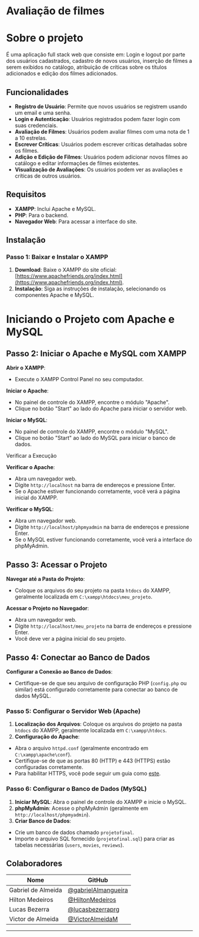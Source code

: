 # Avaliação de filmes

# Sobre o projeto


É uma aplicação full stack web que consiste em: Login e logout por parte dos usuários cadastrados, cadastro de novos usuários, inserção de filmes a serem exibidos no catálogo, atribuição de críticas sobre os títulos adicionados e edição dos filmes adicionados.

## Funcionalidades

- **Registro de Usuário**: Permite que novos usuários se registrem usando um email e uma senha.
- **Login e Autenticação**: Usuários registrados podem fazer login com suas credenciais.
- **Avaliação de Filmes**: Usuários podem avaliar filmes com uma nota de 1 a 10 estrelas.
- **Escrever Críticas**: Usuários podem escrever críticas detalhadas sobre os filmes.
- **Adição e Edição de Filmes**: Usuários podem adicionar novos filmes ao catálogo e editar informações de filmes existentes.
- **Visualização de Avaliações**: Os usuários podem ver as avaliações e críticas de outros usuários.

## Requisitos

- **XAMPP**: Inclui Apache e MySQL.
- **PHP**: Para o backend.
- **Navegador Web**: Para acessar a interface do site.

## Instalação

### Passo 1: Baixar e Instalar o XAMPP

1. **Download**: Baixe o XAMPP do site oficial: [https://www.apachefriends.org/index.html](https://www.apachefriends.org/index.html).
2. **Instalação**: Siga as instruções de instalação, selecionando os componentes Apache e MySQL.

# Iniciando o Projeto com Apache e MySQL

## Passo 2: Iniciar o Apache e MySQL com XAMPP

**Abrir o XAMPP**:
   - Execute o XAMPP Control Panel no seu computador.

**Iniciar o Apache**:
   - No painel de controle do XAMPP, encontre o módulo "Apache".
   - Clique no botão "Start" ao lado do Apache para iniciar o servidor web.

**Iniciar o MySQL**:
   - No painel de controle do XAMPP, encontre o módulo "MySQL".
   - Clique no botão "Start" ao lado do MySQL para iniciar o banco de dados.

Verificar a Execução

**Verificar o Apache**:
   - Abra um navegador web.
   - Digite `http://localhost` na barra de endereços e pressione Enter.
   - Se o Apache estiver funcionando corretamente, você verá a página inicial do XAMPP.

 **Verificar o MySQL**:
   - Abra um navegador web.
   - Digite `http://localhost/phpmyadmin` na barra de endereços e pressione Enter.
   - Se o MySQL estiver funcionando corretamente, você verá a interface do phpMyAdmin.

## Passo 3: Acessar o Projeto

**Navegar até a Pasta do Projeto**:
   - Coloque os arquivos do seu projeto na pasta `htdocs` do XAMPP, geralmente localizada em `C:\xampp\htdocs\meu_projeto`.

**Acessar o Projeto no Navegador**:
   - Abra um navegador web.
   - Digite `http://localhost/meu_projeto` na barra de endereços e pressione Enter.
   - Você deve ver a página inicial do seu projeto.

## Passo 4: Conectar ao Banco de Dados

**Configurar a Conexão ao Banco de Dados**:
   - Certifique-se de que seu arquivo de configuração PHP (`config.php` ou similar) está configurado corretamente para conectar ao banco de dados MySQL.


### Passo 5: Configurar o Servidor Web (Apache)

1. **Localização dos Arquivos**: Coloque os arquivos do projeto na pasta `htdocs` do XAMPP, geralmente localizada em `C:\xampp\htdocs`.
2. **Configuração do Apache**:
- Abra o arquivo `httpd.conf` (geralmente encontrado em `C:\xampp\apache\conf`).
- Certifique-se de que as portas 80 (HTTP) e 443 (HTTPS) estão configuradas corretamente.
- Para habilitar HTTPS, você pode seguir um guia como [este](https://httpd.apache.org/docs/2.4/ssl/ssl_howto.html).

### Passo 6: Configurar o Banco de Dados (MySQL)

1. **Iniciar MySQL**: Abra o painel de controle do XAMPP e inicie o MySQL.
2. **phpMyAdmin**: Acesse o phpMyAdmin (geralmente em `http://localhost/phpmyadmin`).
3. **Criar Banco de Dados**:
- Crie um banco de dados chamado `projetofinal`.
- Importe o arquivo SQL fornecido (`projetofinal.sql`) para criar as tabelas necessárias (`users`, `movies`, `reviews`).

## Colaboradores


| Nome       | GitHub                                       |
|------------|----------------------------------------------|
| Gabriel de Almeida| [@gabrielAlmangueira](https://github.com/gabrielAlmangueira)|
| Hilton Medeiros | [@HiltonMedeiros](https://github.com/HiltonMedeiros) |
| Lucas Bezerra | [@lucasbezerraprg](https://github.com/lucasbezerraprg)|
| Victor de Almeida| [@VictorAlmeidaM](https://github.com/VictorAlmeidaM)|

---



